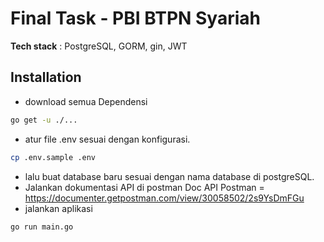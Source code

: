 # Final Task - PBI BTPN Syariah
**Tech stack** : PostgreSQL, GORM, gin, JWT
## Installation

- download semua Dependensi 
```bash
go get -u ./...
```
- atur file .env sesuai dengan konfigurasi.
```bash
cp .env.sample .env
```
- lalu buat database baru sesuai dengan nama database di postgreSQL.
- Jalankan dokumentasi API di postman
Doc API Postman = https://documenter.getpostman.com/view/30058502/2s9YsDmFGu
- jalankan aplikasi
```bash
go run main.go
```
